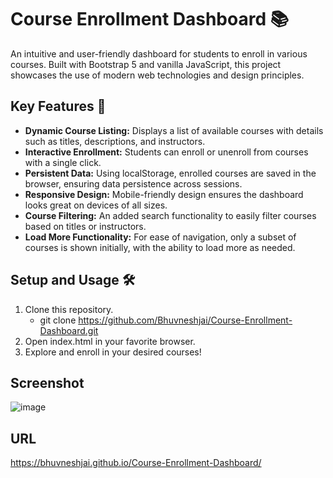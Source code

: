 # Course Enrollment Dashboard 📚
An intuitive and user-friendly dashboard for students to enroll in various courses. Built with Bootstrap 5 and vanilla JavaScript, this project showcases the use of modern web technologies and design principles.

## Key Features 🌟
* **Dynamic Course Listing:** Displays a list of available courses with details such as titles, descriptions, and instructors.
* **Interactive Enrollment:** Students can enroll or unenroll from courses with a single click.
* **Persistent Data:** Using localStorage, enrolled courses are saved in the browser, ensuring data persistence across sessions.
* **Responsive Design:** Mobile-friendly design ensures the dashboard looks great on devices of all sizes.
* **Course Filtering:** An added search functionality to easily filter courses based on titles or instructors.
* **Load More Functionality:** For ease of navigation, only a subset of courses is shown initially, with the ability to load more as needed.

## Setup and Usage 🛠️
1. Clone this repository.
    *  git clone https://github.com/Bhuvneshjai/Course-Enrollment-Dashboard.git
2. Open index.html in your favorite browser.
3. Explore and enroll in your desired courses!

## Screenshot
![image](https://github.com/Bhuvneshjai/Course-Enrollment-Dashboard/assets/82877515/591556f6-efe7-41f6-b2f7-b269676861d1)

## URL
https://bhuvneshjai.github.io/Course-Enrollment-Dashboard/

